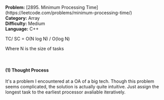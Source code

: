 <p><strong>Problem:</strong> [2895. Minimum Processing Time](https://leetcode.com/problems/minimum-processing-time/)<br>
<strong>Category:</strong> Array <br>
<strong>Difficulty:</strong> Medium <br>
<strong>Language:</strong> C++ </p>

TC/ SC = O(N log N) / O(log N)

Where N is the size of tasks

<br>

<h4>(1) Thought Process</h4>

It's a problem I encountered at a OA of a big tech. Though this problem seems complicated, the solution is actually quite intuitive. Just assign the longest task to the earliest processor avaliable iteratively.